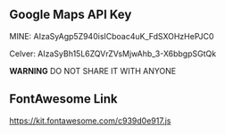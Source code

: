 ## Google Maps API Key

MINE: AIzaSyAgp5Z940isICboac4uK_FdSXOHzHePJC0

Celver: AIzaSyBh15L6ZQVrZVsMjwAhb_3-X6bbgpSGtQk

**WARNING**
DO NOT SHARE IT WITH ANYONE

## FontAwesome Link

https://kit.fontawesome.com/c939d0e917.js
